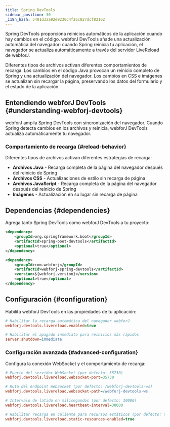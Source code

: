 ```yaml
---
title: Spring DevTools
sidebar_position: 30
_i18n_hash: 5401d3aa92e9230c4f26c827dcf83162
---
```

Spring DevTools proporciona reinicios automáticos de la aplicación cuando hay cambios en el código. webforJ DevTools añade una actualización automática del navegador: cuando Spring reinicia tu aplicación, el navegador se actualiza automáticamente a través del servidor LiveReload de webforJ.

Diferentes tipos de archivos activan diferentes comportamientos de recarga. Los cambios en el código Java provocan un reinicio completo de Spring y una actualización del navegador. Los cambios en CSS e imágenes se actualizan sin recargar la página, preservando los datos del formulario y el estado de la aplicación.

## Entendiendo webforJ DevTools {#understanding-webforj-devtools}

webforJ amplía Spring DevTools con sincronización del navegador. Cuando Spring detecta cambios en los archivos y reinicia, webforJ DevTools actualiza automáticamente tu navegador.

### Comportamiento de recarga {#reload-behavior}

Diferentes tipos de archivos activan diferentes estrategias de recarga:

- **Archivos Java** - Recarga completa de la página del navegador después del reinicio de Spring
- **Archivos CSS** - Actualizaciones de estilo sin recarga de página  
- **Archivos JavaScript** - Recarga completa de la página del navegador después del reinicio de Spring
- **Imágenes** - Actualización en su lugar sin recarga de página

## Dependencias {#dependencies}

Agrega tanto Spring DevTools como webforJ DevTools a tu proyecto:

```xml title="pom.xml"
<dependency>
    <groupId>org.springframework.boot</groupId>
    <artifactId>spring-boot-devtools</artifactId>
    <optional>true</optional>
</dependency>

<dependency>
    <groupId>com.webforj</groupId>
    <artifactId>webforj-spring-devtools</artifactId>
    <version>${webforj.version}</version>
    <optional>true</optional>
</dependency>
```

## Configuración {#configuration}

Habilita webforJ DevTools en las propiedades de tu aplicación:

```Ini title="application.properties"
# Habilitar la recarga automática del navegador webforJ
webforj.devtools.livereload.enabled=true

# Habilitar el apagado inmediato para reinicios más rápidos
server.shutdown=immediate
```

### Configuración avanzada {#advanced-configuration}

Configura la conexión WebSocket y el comportamiento de recarga:

```Ini title="application.properties"
# Puerto del servidor WebSocket (por defecto: 35730)
webforj.devtools.livereload.websocket-port=35730

# Ruta del endpoint WebSocket (por defecto: /webforj-devtools-ws)
webforj.devtools.livereload.websocket-path=/webforj-devtools-ws

# Intervalo de latido en milisegundos (por defecto: 30000)
webforj.devtools.livereload.heartbeat-interval=30000

# Habilitar recarga en caliente para recursos estáticos (por defecto: true)
webforj.devtools.livereload.static-resources-enabled=true
```
